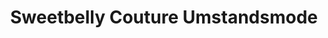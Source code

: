 ---
title: "Sweetbelly Couture Umstandsmode"
url: /wettenberg/sweetbelly-couture-umstandsmode/
shop: Kleidung
---